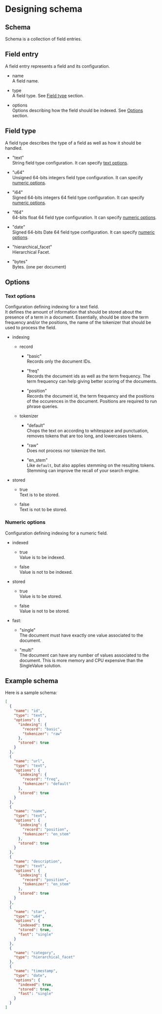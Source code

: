 # Designing schema

## Schema

Schema is a collection of field entries.

## Field entry

A field entry represents a field and its configuration.

- name  
  A field name.

- type  
  A field type. See [Field type](#field-type) section.

- options  
  Options describing how the field should be indexed. See [Options](#options) section.

## Field type

A field type describes the type of a field as well as how it should be handled.

- "text"  
  String field type configuration. It can specify [text options](#text-options).

- "u64"  
  Unsigned 64-bits integers field type configuration. It can specify [numeric options](#numeric-options).

- "i64"  
  Signed 64-bits integers 64 field type configuration. It can specify [numeric options](#numeric-options).

- "f64"  
  64-bits float 64 field type configuration. It can specify [numeric options](#numeric-options).

- "date"  
  Signed 64-bits Date 64 field type configuration. It can specify [numeric options](#numeric-options).

- "hierarchical_facet"  
  Hierarchical Facet.

- "bytes"  
  Bytes. (one per document)

## Options

### Text options

Configuration defining indexing for a text field.  
It defines the amount of information that should be stored about the presence of a term in a document.
Essentially, should be store the term frequency and/or the positions, the name of the tokenizer that should be used to process the field.

- indexing
  - record
    - "basic"  
    Records only the document IDs.

    - "freq"  
    Records the document ids as well as the term frequency. The term frequency can help giving better scoring of the documents.

    - "position"  
    Records the document id, the term frequency and the positions of the occurences in the document. Positions are required to run phrase queries.

  - tokenizer
    - "default"  
    Chops the text on according to whitespace and punctuation, removes tokens that are too long, and lowercases tokens.
    
    - "raw"  
    Does not process nor tokenize the text.
    
    - "en_stem"  
    Like `default`, but also applies stemming on the resulting tokens. Stemming can improve the recall of your search engine.
  
- stored
  - true  
  Text is to be stored.

  - false  
  Text is not to be stored.

### Numeric options

Configuration defining indexing for a numeric field.  

- indexed  
  - true  
  Value is to be indexed.

  - false  
  Value is not to be indexed.

- stored   
  - true  
  Value is to be stored.

  - false  
  Value is not to be stored.

- fast:
  - "single"  
  The document must have exactly one value associated to the document.

  - "multi"  
  The document can have any number of values associated to the document. This is more memory and CPU expensive than the SingleValue solution.

## Example schema

Here is a sample schema:

```json
[
  {
    "name": "id",
    "type": "text",
    "options": {
      "indexing": {
        "record": "basic",
        "tokenizer": "raw"
      },
      "stored": true
    }
  },
  {
    "name": "url",
    "type": "text",
    "options": {
      "indexing": {
        "record": "freq",
        "tokenizer": "default"
      },
      "stored": true
    }
  },
  {
    "name": "name",
    "type": "text",
    "options": {
      "indexing": {
        "record": "position",
        "tokenizer": "en_stem"
      },
      "stored": true
    }
  },
  {
    "name": "description",
    "type": "text",
    "options": {
      "indexing": {
        "record": "position",
        "tokenizer": "en_stem"
      },
      "stored": true
    }
  },
  {
    "name": "star",
    "type": "u64",
    "options": {
      "indexed": true,
      "stored": true,
      "fast": "single"
    }
  },
  {
    "name": "category",
    "type": "hierarchical_facet"
  },
  {
    "name": "timestamp",
    "type": "date",
    "options": {
      "indexed": true,
      "stored": true,
      "fast": "single"
    }
  }
]
```
